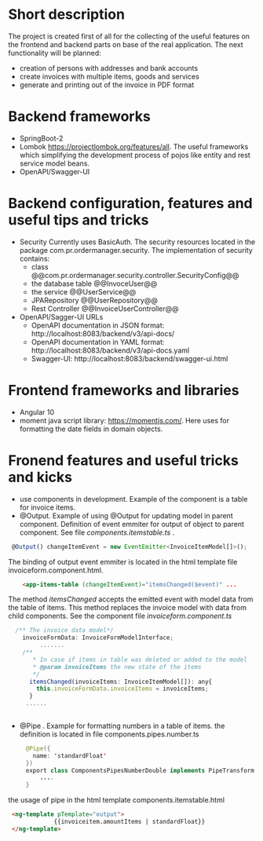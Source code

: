 # Short description
The project is created first of all  for the collecting of the useful features  on the frontend 
and backend parts on base of the real application. 
The next functionality will be planned:
 - creation of persons with addresses and bank accounts
 - create invoices with multiple items, goods and services
 - generate and printing out of the invoice in PDF format

# Backend frameworks
- SpringBoot-2 
- Lombok https://projectlombok.org/features/all. The useful frameworks which simplifying the development process of pojos like  entity and rest
  service model beans.
- OpenAPI/Swagger-UI  

# Backend configuration, features and useful tips and tricks
- Security
   Currently uses BasicAuth. The security resources located in the package com.pr.ordermanager.security.
     The implementation of security contains:
    * class @@com.pr.ordermanager.security.controller.SecurityConfig@@ 
    * the database table @@InvoceUser@@ 
    * the service @@UserService@@ 
    * JPARepository @@UserRepository@@  
    * Rest Controller  @@InvoiceUserController@@
- OpenAPI/Sagger-UI URLs
  * OpenAPI documentation in JSON format: http://localhost:8083/backend/v3/api-docs/
  * OpenAPI documentation in YAML format: http://localhost:8083/backend/v3/api-docs.yaml
  * Swagger-UI: http://localhost:8083/backend/swagger-ui.html

  
  

# Frontend frameworks and libraries
- Angular 10
- moment java script library: https://momentjs.com/. Here uses for formatting the date fields in domain objects.

# Fronend features and useful tricks and kicks
 - use components in development. Example of the component is a table for invoice items.
 - @Output. Example of using @Output for updating model in parent component. 
   Definition of event emmiter for output of object to parent component. See file *components.itemstable.ts* .  
 ```javascript
  @Output() changeItemEvent = new EventEmitter<InvoiceItemModel[]>();
 ```
  The binding  of output event emmiter is located in the html template file invoiceform.component.html. 
  ```html
      <app-items-table (changeItemEvent)="itemsChanged($event)" ...
  ```
  The method *itemsChanged* accepts the emitted event with model data from the table of items.
  This method replaces the invoice model with data from child components.
  See the component file *invoiceform.component.ts*
  ```javascript
    /** The invoice data model*/
      invoiceFormData: InvoiceFormModelInterface;
           .......
      /**
         * In case if items in table was deleted or added to the model
         * @param invoiceItems the new state of the items
         */
        itemsChanged(invoiceItems: InvoiceItemModel[]): any{
          this.invoiceFormData.invoiceItems = invoiceItems;
        }
       ......
       
  ```
 - @Pipe . Example for formatting numbers in a table of items.
  the definition is located in file components.pipes.number.ts
 ```java
      @Pipe({
        name: 'standardFloat'
      })
      export class ComponentsPipesNumberDouble implements PipeTransform {
          ....
      }
  ```
  the usage of pipe in the html template components.itemstable.html
  
``` html
 <ng-template pTemplate="output">
             {{invoiceitem.amountItems | standardFloat}}
 </ng-template>
   
```





 